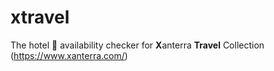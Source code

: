 # xtravel
The hotel 🏨 availability checker for **X**anterra **Travel** Collection (https://www.xanterra.com/)

